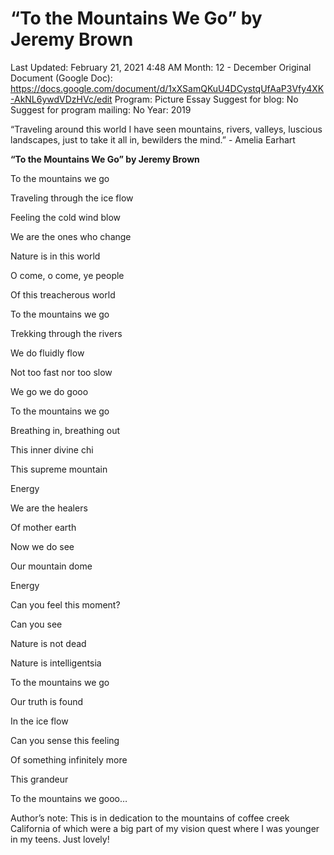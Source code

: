 # “To the Mountains We Go” by Jeremy Brown

Last Updated: February 21, 2021 4:48 AM
Month: 12 - December
Original Document (Google Doc): https://docs.google.com/document/d/1xXSamQKuU4DCystqUfAaP3Vfy4XK-AkNL6ywdVDzHVc/edit
Program: Picture Essay
Suggest for blog: No
Suggest for program mailing: No
Year: 2019

“Traveling around this world I have seen mountains, rivers, valleys, luscious landscapes, just to take it all in, bewilders the mind.” - Amelia Earhart

**“To the Mountains We Go” by Jeremy Brown**

To the mountains we go

Traveling through the ice flow

Feeling the cold wind blow

We are the ones who change

Nature is in this world

O come, o come, ye people

Of this treacherous world

To the mountains we go

Trekking through the rivers

We do fluidly flow

Not too fast nor too slow

We go we do gooo

To the mountains we go

Breathing in, breathing out

This inner divine chi

This supreme mountain

Energy

We are the healers

Of mother earth

Now we do see

Our mountain dome

Energy

Can you feel this moment?

Can you see

Nature is not dead

Nature is intelligentsia

To the mountains we go

Our truth is found

In the ice flow

Can you sense this feeling

Of something infinitely more

This grandeur

To the mountains we gooo…

Author’s note: This is in dedication to the mountains of coffee creek California of which were a big part of my vision quest where I was younger in my teens. Just lovely!